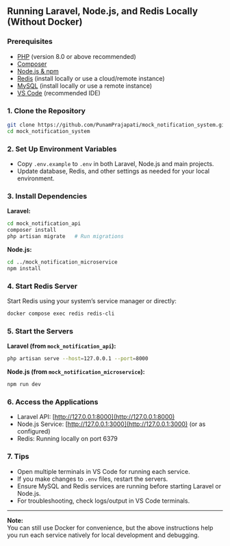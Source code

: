 ## Running Laravel, Node.js, and Redis Locally (Without Docker)

### Prerequisites

- [PHP](https://www.php.net/) (version 8.0 or above recommended)
- [Composer](https://getcomposer.org/)
- [Node.js & npm](https://nodejs.org/)
- [Redis](https://redis.io/) (install locally or use a cloud/remote instance)
- [MySQL](https://www.mysql.com/) (install locally or use a remote instance)
- [VS Code](https://code.visualstudio.com/) (recommended IDE)

### 1. Clone the Repository

```sh
git clone https://github.com/PunamPrajapati/mock_notification_system.git
cd mock_notification_system
```

### 2. Set Up Environment Variables

- Copy `.env.example` to `.env` in both Laravel, Node.js and main projects.
- Update database, Redis, and other settings as needed for your local environment.

### 3. Install Dependencies

**Laravel:**
```sh
cd mock_notification_api
composer install
php artisan migrate   # Run migrations
```

**Node.js:**
```sh
cd ../mock_notification_microservice
npm install
```

### 4. Start Redis Server

Start Redis using your system’s service manager or directly:
```sh
docker compose exec redis redis-cli
```

### 5. Start the Servers

**Laravel (from `mock_notification_api`):**
```sh
php artisan serve --host=127.0.0.1 --port=8000
```

**Node.js (from `mock_notification_microservice`):**
```sh
npm run dev
```

### 6. Access the Applications

- Laravel API: [http://127.0.0.1:8000](http://127.0.0.1:8000)
- Node.js Service: [http://127.0.0.1:3000](http://127.0.0.1:3000) (or as configured)
- Redis: Running locally on port 6379

### 7. Tips

- Open multiple terminals in VS Code for running each service.
- If you make changes to `.env` files, restart the servers.
- Ensure MySQL and Redis services are running before starting Laravel or Node.js.
- For troubleshooting, check logs/output in VS Code terminals.

---

**Note:**  
You can still use Docker for convenience, but the above instructions help you run each service natively for local development and debugging.
